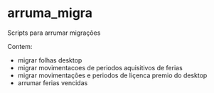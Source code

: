 # arruma_migra
Scripts para arrumar migrações

Contem:
- migrar folhas desktop
- migrar movimentacoes de periodos aquisitivos de ferias
- migrar movimentações e periodos de liçenca premio do desktop
- arrumar ferias vencidas 
